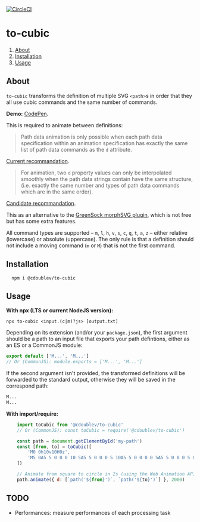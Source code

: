 
[![CircleCI](https://circleci.com/gh/creativewave/to-cubic.svg?style=svg)](https://circleci.com/gh/creativewave/to-cubic)

# to-cubic

1. [About](#about)
2. [Installation](#installation)
3. [Usage](#usage)

## About

`to-cubic` transforms the `d`efinition of multiple SVG `<path>`s in order that they all use cubic commands and the same number of commands.

**Demo:** [CodePen](https://codepen.io/creative-wave/pen/qBBWdQO).

This is required to animate between definitions:

> Path data animation is only possible when each path data specification within an animation specification has exactly the same list of path data commands as the `d` attribute.

[Current recommandation](https://www.w3.org/TR/SVG11/paths.html#DAttribute).

> For animation, two `d` property values can only be interpolated smoothly when the path data strings contain have the same structure, (i.e. exactly the same number and types of path data commands which are in the same order).

[Candidate recommandation](https://svgwg.org/svg2-draft/paths.html#DProperty).

This as an alternative to the [GreenSock morphSVG plugin](https://greensock.com/morphSVG), which is not free but has some extra features.

All command types are supported – `m`, `l`, `h`, `v`, `s`, `c`, `q`, `t`, `a`, `z` – either relative (lowercase) or absolute (uppercase). The only rule is that a definition should not include a moving command (`m` or `M`) that is not the first command.

## Installation

```shell
  npm i @cdoublev/to-cubic
```

## Usage

**With npx (LTS or current NodeJS version):**

```shell
npx to-cubic <input.(c|m)?js> [output.txt]
```

Depending on its extension (and/or your `package.json`), the first argument should be a path to an input file that exports your path defintions, either as an ES or a CommonJS module:

```js
export default ['M...', 'M...']
// Or (CommonJS): module.exports = ['M...', 'M...']
```

If the second argument isn't provided, the transformed definitions will be forwarded to the standard output, otherwise they will be saved in the correspond path:

```txt
M...
M...
```

**With import/require:**

```js
    import toCubic from '@cdoublev/to-cubic'
    // Or (CommonJS): const toCubic = require('@cdoublev/to-cubic')

    const path = document.getElementById('my-path')
    const [from, to] = toCubic([
        'M0 0h10v10H0z',
        'M5 0A5 5 0 0 0 10 5A5 5 0 0 0 5 10A5 5 0 0 0 0 5A5 5 0 0 0 5 0z',
    ])

    // Animate from square to circle in 2s (using the Web Animation API)
    path.animate({ d: [`path('${from}')`, `path('${to}')`] }, 2000)
```

## TODO

- Performances: measure performances of each processing task
